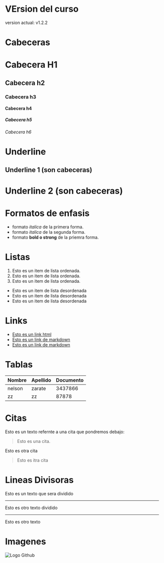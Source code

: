 # VErsion del curso

version actual: v1.2.2


# Cabeceras
# Cabecera H1
## Cabecera h2  
### Cabecera h3
#### Cabecera h4
##### Cabecera h5
###### Cabecera h6


# Underline
Underline 1 (son cabeceras)
-----------

Underline 2 (son cabeceras)
===========



# Formatos de enfasis

- formato *italica* de la primera forma.
- formato _italica_ de la segunda forma.
- formato **bold o strong** de la priemra forma.

# Listas
1. Esto es un item de lista ordenada.
2. Esto es un item de lista ordenada.
3. Esto es un item de lista ordenada.
- Esto es un item de lista desordenada
- Esto es un item de lista desordenada
- Esto es un item de lista desordenada



# Links
- <a href= "htto://google.com"> Esto es un link html</a>
- [Esto es un link de markdown](http://www.google.com)
- [Esto es un link de markdown](index.html)

# Tablas

 | Nombre | Apellido | Documento |
 | ------ | -------- | --------- |
 |nelson|zarate|3437866|
 |zz|zz|87878|


# Citas
Esto es un texto refernte a una cita que pondremos debajo:
> Esto es una cita.

Esto es otra cita
> Esto es itra cita

# Lineas Divisoras
Esto es un texto que sera dividido

---
Esto es otro texto dividido

***
Esto es otro texto


# Imagenes
![Logo Github](https://cdn.freebiesupply.com/logos/large/2x/github-icon-logo-png-transparent.png)
